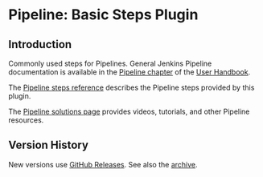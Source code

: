# Pipeline: Basic Steps Plugin

## Introduction

Commonly used steps for Pipelines. General Jenkins Pipeline documentation is available in the [Pipeline chapter](https://www.jenkins.io/doc/book/pipeline/) of the [User Handbook](https://www.jenkins.io/doc/book/getting-started/).

The [Pipeline steps reference](https://www.jenkins.io/doc/pipeline/steps/workflow-basic-steps/) describes the Pipeline steps provided by this plugin.

The [Pipeline solutions page](https://www.jenkins.io/solutions/pipeline/) provides videos, tutorials, and other Pipeline resources.

## Version History

New versions use [GitHub Releases](https://github.com/jenkinsci/workflow-basic-steps-plugin/releases).
See also the [archive](https://github.com/jenkinsci/workflow-basic-steps-plugin/blob/bed5ff08317e278d5d8cb15105b6579911568f8c/CHANGELOG.md).

